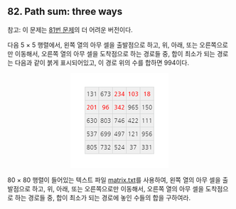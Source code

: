 ## 82. Path sum: three ways

참고: 이 문제는 [81번 문제](/problems_076to100/problem_081)의 더 어려운 버전이다.

다음 5 &times; 5 행렬에서, 왼쪽 열의 아무 셀을 출발점으로 하고, 위, 아래, 또는 오른쪽으로만 이동해서, 오른쪽 열의 아무 셀을 도착점으로 하는 경로들 중, 합이 최소가 되는 경로는 다음과 같이 붉게 표시되어있고, 이 경로 위의 수를 합하면 994이다.

<p align="center">
  <img
    src="./matrix.png"
    alt="131 673 <strong>234</strong> <strong>103</strong> <strong>18</strong><br>
<strong>201</strong> <strong>96</strong> <strong>342</strong> 965 150<br>
630 803 746 422 111<br>
537 699 497 121 956<br>
805 732 524 37 331"
  >
</p>

80 &times; 80 행렬이 들어있는 텍스트 파일 [matrix.txt](./matrix.txt)를 사용하여, 왼쪽 열의 아무 셀을 출발점으로 하고, 위, 아래, 또는 오른쪽으로만 이동해서, 오른쪽 열의 아무 셀을 도착점으로 하는 경로들 중, 합이 최소가 되는 경로에 놓인 수들의 합을 구하여라.

